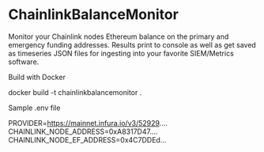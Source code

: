 ﻿# ChainlinkBalanceMonitor

Monitor your Chainlink nodes Ethereum balance on the primary and emergency funding addresses. Results print to console as well as get saved as timeseries JSON files for ingesting into your favorite SIEM/Metrics software.

Build with Docker 

docker build -t chainlinkbalancemonitor .

Sample .env file

PROVIDER=https://mainnet.infura.io/v3/52929....
CHAINLINK_NODE_ADDRESS=0xA8317D47....
CHAINLINK_NODE_EF_ADDRESS=0x4C7DDEd...

